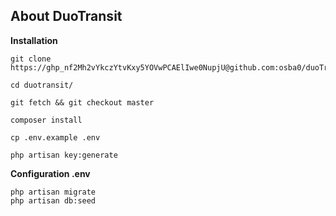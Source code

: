 ## About DuoTransit 

**Installation**

```
git clone https://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@github.com:osba0/duoTransit.git

cd duotransit/

git fetch && git checkout master

composer install

cp .env.example .env

php artisan key:generate
```

**Configuration .env**
```
php artisan migrate
php artisan db:seed
```
